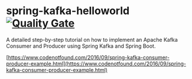 # spring-kafka-helloworld [![Quality Gate](https://sonarqube.com/api/badges/gate?key=com.codenotfound:spring-kafka-helloworld)](https://sonarqube.com/dashboard/index/com.codenotfound:spring-kafka-helloworld)

A detailed step-by-step tutorial on how to implement an Apache Kafka Consumer and Producer using Spring Kafka and Spring Boot.

[https://www.codenotfound.com/2016/09/spring-kafka-consumer-producer-example.html](https://www.codenotfound.com/2016/09/spring-kafka-consumer-producer-example.html)

